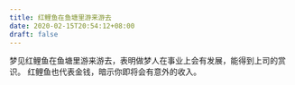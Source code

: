 ```yaml
---
title: 红鲤鱼在鱼塘里游来游去
date: 2020-02-15T20:54:12+08:00
draft: false
---
```


梦见红鲤鱼在鱼塘里游来游去，表明做梦人在事业上会有发展，能得到上司的赏识。
红鲤鱼也代表金钱，暗示你即将会有意外的收入。
